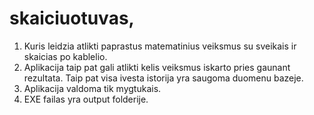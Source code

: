 # skaiciuotuvas,
1. Kuris leidzia atlikti paprastus matematinius veiksmus su sveikais ir skaicias po kablelio.
2. Aplikacija taip pat gali atlikti kelis veiksmus iskarto pries gaunant rezultata. Taip pat visa ivesta istorija yra saugoma duomenu bazeje.
3. Aplikacija valdoma tik mygtukais.
4. EXE failas yra output folderije.
